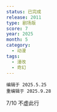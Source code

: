 ```yaml
---
status: 已完成
release: 2011
type: 剧场版
score: 7
year: 2025
month: 5
category:
  - 动漫
tags:
  - 漫改
  - 奇幻
---
```

	编辑于 2025.5.25
	重编辑于 2025.9.28

7/10 不虚此行


